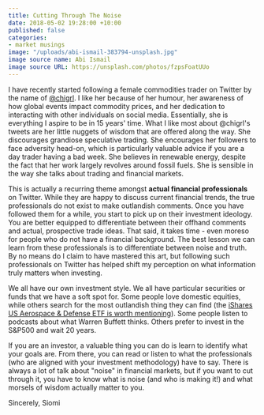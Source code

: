 ```yaml
---
title: Cutting Through The Noise
date: 2018-05-02 19:28:00 +10:00
published: false
categories:
- market musings
image: "/uploads/abi-ismail-383794-unsplash.jpg"
image source name: Abi Ismail
image source URL: https://unsplash.com/photos/fzpsFoatUUo
---
```


I have recently started following a female commodities trader on Twitter by the name of [@chigrl](http://twitter.com/chigrl). I like her because of her humour, her awareness of how global events impact commodity prices, and her dedication to interacting with other individuals on social media. Essentially, she is everything I aspire to be in 15 years' time. What I like most about @chigrl's tweets are her little nuggets of wisdom that are offered along the way. She discourages grandiose speculative trading. She encourages her followers to face adversity head-on, which is particularly valuable advice if you are a day trader having a bad week. She believes in renewable energy, despite the fact that her work largely revolves around fossil fuels. She is sensible in the way she talks about trading and financial markets. 

This is actually a recurring theme amongst **actual financial professionals** on Twitter. While they are happy to discuss current financial trends, the true professionals do not exist to make outlandish comments. Once you have followed them for a while, you start to pick up on their investment ideology. You are better equipped to differentiate between their offhand comments and actual, prospective trade ideas. That said, it takes time - even moreso for people who do not have a financial background. The best lesson we can learn from these professionals is to differentiate between noise and truth. By no means do I claim to have mastered this art, but following such professionals on Twitter has helped shift my perception on what information truly matters when investing. 

We all have our own investment style. We all have particular securities or funds that we have a soft spot for. Some people love domestic equities, while others search for the most outlandish thing they can find (the [iShares US Aerospace & Defense ETF is worth mentioning](https://www.ishares.com/us/products/239502/ishares-us-aerospace-defense-etf)). Some people listen to podcasts about what Warren Buffett thinks. Others prefer to invest in the S&P500 and wait 20 years. 

If you are an investor, a valuable thing you can do is learn to identify what your goals are. From there, you can read or listen to what the professionals (who are aligned with your investment methodology) have to say. There is always a lot of talk about "noise" in financial markets, but if you want to cut through it, you have to know what is noise (and who is making it!) and what morsels of wisdom actually matter to you. 


Sincerely,
Siomi

